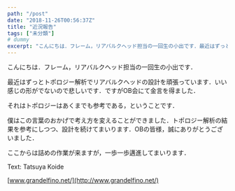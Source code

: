 ```yaml
---
path: "/post"
date: "2018-11-26T00:56:37Z"
title: "近況報告"
tags: ["未分類"]
# dummy
excerpt: "こんにちは．フレーム，リアバルクヘッド担当の一回生の小出です．最近はずっとトポロジー解析でリアバルクヘッドの設計を頑張っています．いい感じの形がでないので悲しいです．ですがOB会にて金言を得ました．..."
---
```


[](26-1.jpg)こんにちは．フレーム，リアバルクヘッド担当の一回生の小出です．

最近はずっとトポロジー解析でリアバルクヘッドの設計を頑張っています．いい感じの形がでないので悲しいです．ですがOB会にて金言を得ました．

それはトポロジーはあくまでも参考である，ということです．

僕はこの言葉のおかげで考え方を変えることができました．トポロジー解析の結果を参考にしつつ、設計を続けてまいります．OBの皆様，誠にありがとうございました．

ここからは詰めの作業が来ますが，一歩一歩邁進してまいります．

Text: Tatsuya Koide

[www.grandelfino.net/](http://www.grandelfino.net/)